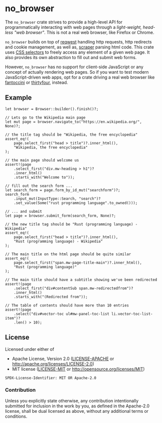 # no_browser

The `no_browser` crate strives to provide a high-level API for programmatically interacting with web pages through
a _light-weight, head-less "web browser"_. This is not a real web browser, like Firefox or Chrome.

`no_browser` builds on top of [reqwest](https://crates.io/crates/reqwest) handling http requests, http redirects and
cookie management, as well as, [scraper](https://crates.io/crates/scraper) parsing html code. This crate uses
[CSS selectors](https://developer.mozilla.org/en-US/docs/Web/CSS/CSS_Selectors) to freely access any element of a
given web page. It also provides its own abstraction to fill out and submit web forms.

However, `no_browser` has no support for client-side JavaScript or any concept of actually rendering web pages. So if
you want to test modern JavaScript-driven web apps, opt for a crate driving a real web browser like
[fantoccini](https://crates.io/crates/fantoccini) or [thirtyfour](https://crates.io/crates/thirtyfour), instead.

## Example

```rust,no_run
let browser = Browser::builder().finish()?;

// Lets go to the Wikipedia main page
let mut page = browser.navigate_to("https://en.wikipedia.org/", None)?;

// the title tag should be "Wikipedia, the free encyclopedia"
assert_eq!(
    page.select_first("head > title")?.inner_html(),
    "Wikipedia, the free encyclopedia"
);

// the main page should welcome us
assert!(page
    .select_first("div.mw-heading > h1")?
    .inner_html()
    .starts_with("Welcome to"));

// fill out the search form ...
let search_form = page.form_by_id_mut("searchform")?;
search_form
    .input_mut(InputType::Search, "search")?
    .set_value(Some("rust programming language".to_owned()));

// ... and submit
let page = browser.submit_form(search_form, None)?;

// the new title tag should be "Rust (programming language) - Wikipedia"
assert_eq!(
    page.select_first("head > title")?.inner_html(),
    "Rust (programming language) - Wikipedia"
);

// The main title on the html page should be quite similar
assert_eq!(
    page.select_first("span.mw-page-title-main")?.inner_html(),
    "Rust (programming language)"
);

// The main title should have a subtitle showing we've been redirected
assert!(page
    .select_first("div#contentSub span.mw-redirectedfrom")?
    .inner_html()
    .starts_with("(Redirected from"));

// The table of contents should have more than 10 entries
assert!(page
    .select("div#vector-toc ul#mw-panel-toc-list li.vector-toc-list-item")?
    .len() > 10);
```

## License

Licensed under either of

- Apache License, Version 2.0 ([LICENSE-APACHE](LICENSE-APACHE) or http://apache.org/licenses/LICENSE-2.0)
- MIT license ([LICENSE-MIT](LICENSE-MIT) or http://opensource.org/licenses/MIT)

`SPDX-License-Identifier: MIT OR Apache-2.0`

### Contribution

Unless you explicitly state otherwise, any contribution intentionally submitted
for inclusion in the work by you, as defined in the Apache-2.0 license, shall
be dual licensed as above, without any additional terms or conditions.
